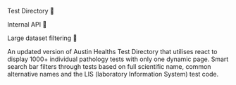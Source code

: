 Test Directory 🧪

Internal API  💾

Large dataset filtering 🔎

An updated version of Austin Healths Test Directory that utilises react to display 1000+ individual pathology tests with only one dynamic page. Smart search bar filters through tests based on full scientific name, common alternative names and the LIS (laboratory Information System) test code.
